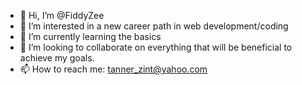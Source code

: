 - 👋 Hi, I’m @FiddyZee
- 👀 I’m interested in a new career path in web development/coding
- 🌱 I’m currently learning the basics
- 💞️ I’m looking to collaborate on everything that will be beneficial to achieve my goals. 
- 📫 How to reach me: tanner_zint@yahoo.com

<!---
FiddyZee/FiddyZee is a ✨ special ✨ repository because its `README.md` (this file) appears on your GitHub profile.
You can click the Preview link to take a look at your changes.
--->
